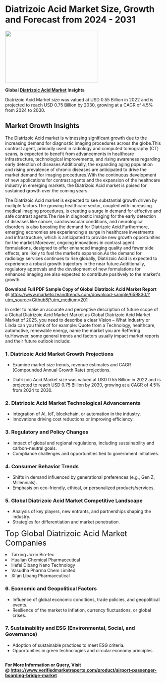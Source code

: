 <H1>Diatrizoic Acid Market Size, Growth and Forecast from 2024 - 2031</H1><img class="aligncenter size-medium wp-image-584254" src="https://thirdeyenews.in/wp-content/uploads/2024/09/Global-Market-Research-300x168.jpeg" alt="" width="300" height="168" /><p><strong>Global&nbsp;<a href="https://www.marketsizeandtrends.com/download-sample/659830/?utm_source=Github8j?utm_medium=201">Diatrizoic Acid Market</a> Insights</strong></p><p>Diatrizoic Acid Market size was valued at USD 0.55 Billion in 2022 and is projected to reach USD 0.75 Billion by 2030, growing at a CAGR of 4.5% from 2024 to 2030.</p><p><h2>Market Growth Insights</h2> <p>The Diatrizoic Acid market is witnessing significant growth due to the increasing demand for diagnostic imaging procedures across the globe.This contrast agent, primarily used in radiology and computed tomography (CT) scans, is expected to benefit from advancements in healthcare infrastructure, technological improvements, and rising awareness regarding early detection of diseases.Additionally, the expanding aging population and rising prevalence of chronic diseases are anticipated to drive the market demand for imaging procedures.With the continuous development of new applications for contrast agents and the expansion of the healthcare industry in emerging markets, the Diatrizoic Acid market is poised for sustained growth over the coming years.</p> <p>The Diatrizoic Acid market is expected to see substantial growth driven by multiple factors.The growing healthcare sector, coupled with increasing medical imaging procedures, is creating a surge in demand for effective and safe contrast agents.The rise in diagnostic imaging for the early detection of diseases like cancer, cardiovascular conditions, and neurological disorders is also boosting the demand for Diatrizoic Acid.Furthermore, emerging economies are experiencing a surge in healthcare investments and infrastructure, which is anticipated to provide new growth opportunities for the market.Moreover, ongoing innovations in contrast agent formulations, designed to offer enhanced imaging quality and fewer side effects, are likely to fuel the market’s expansion.As the demand for radiology services continues to rise globally, Diatrizoic Acid is expected to experience a robust growth trajectory in the near future.Additionally, regulatory approvals and the development of new formulations for enhanced imaging are also expected to contribute positively to the market's growth.</p> <p><span class=""><strong>Download Full PDF Sample Copy of Global Diatrizoic Acid Market Report</strong> @ <a href="https://www.marketsizeandtrends.com/download-sample/659830/?utm_source=Github8j?utm_medium=201" target="_blank">https://www.marketsizeandtrends.com/download-sample/659830/?utm_source=Github8j?utm_medium=201</a></span></p><p>In order to make an accurate and perceptive description of future scope of a Global&nbsp;Diatrizoic Acid Market Market as Global&nbsp;Diatrizoic Acid Market Market of 2025, you need to describe a clear Vision &ndash; What Industry or Linda can you think of for example: Quote from a Technology, healthcare, automotive, renewable energy, name the market you are Reffering to.However, some general trends and factors usually impact market reports and their future outlook include:</p><h3>1.&nbsp;<strong>Diatrizoic Acid Market Growth Projections</strong></h3><ul><li>Examine market size trends, revenue estimates and CAGR (Compounded Annual Growth Rate) projections.</li><li><p>Diatrizoic Acid Market size was valued at USD 0.55 Billion in 2022 and is projected to reach USD 0.75 Billion by 2030, growing at a CAGR of 4.5% from 2024 to 2030.</p></li></ul><h3>2.&nbsp;<strong>Diatrizoic Acid Market Technological Advancements</strong></h3><ul><li>Integration of AI, IoT, blockchain, or automation in the industry.</li><li>Innovations driving cost reductions or improving efficiency.</li></ul><h3>3.&nbsp;<strong>Regulatory and Policy Changes</strong></h3><ul><li>Impact of global and regional regulations, including sustainability and carbon-neutral goals.</li><li>Compliance challenges and opportunities tied to government initiatives.</li></ul><h3>4.&nbsp;<strong>Consumer Behavior Trends</strong></h3><ul><li>Shifts in demand influenced by generational preferences (e.g., Gen Z, Millennials).</li><li>Emphasis on eco-friendly, ethical, or personalized products/services.</li></ul><h3>5.&nbsp;<strong>Global Diatrizoic Acid Market Competitive Landscape</strong></h3><ul><li>Analysis of key players, new entrants, and partnerships shaping the industry.</li><li>Strategies for differentiation and market penetration.</li></ul><p data-pm-slice="1 1 []"><span style="color: inherit; font-family: inherit; font-size: 25px;">Top Global Diatrizoic Acid Market Companies</span></p><div class="" data-test-id=""><p><li>Taixing Joxin Bio-tec</li><li> Hualian Chemical Pharmaceutical</li><li> Hefei Dibang Nano Technology</li><li> Vasudha Pharma Chem Limited</li><li> Xi'an Libang Pharmaceutical</li></p></div><h3>6.&nbsp;<strong>Economic and Geopolitical Factors</strong></h3><ul><li>Influence of global economic conditions, trade policies, and geopolitical events.</li><li>Resilience of the market to inflation, currency fluctuations, or global crises.</li></ul><h3>7.&nbsp;<strong>Sustainability and ESG (Environmental, Social, and Governance)</strong></h3><ul><li>Adoption of sustainable practices to meet ESG criteria.</li><li>Opportunities in green technologies and circular economy principles.</li></ul><h2><strong style="font-size: 14px;">For More Information or Query, Visit @&nbsp;</strong><a style="background-color: #ffffff; font-size: 14px;" href="https://www.marketsizeandtrends.com/report/diatrizoic-acid-market/" target="_blank">https://www.verifiedmarketreports.com/product/airport-passenger-boarding-bridge-market</a></h2>